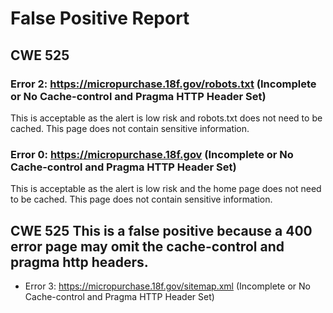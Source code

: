# False Positive Report

## CWE 525

### Error 2: https://micropurchase.18f.gov/robots.txt (Incomplete or No Cache-control and Pragma HTTP Header Set)

This is acceptable as the alert is low risk and robots.txt does not need to be cached. This page does not contain sensitive information.

### Error 0: https://micropurchase.18f.gov (Incomplete or No Cache-control and Pragma HTTP Header Set)

This is acceptable as the alert is low risk and the home page does not need to be cached. This page does not contain sensitive information.


## CWE 525 This is a false positive because a 400 error page may omit the cache-control and pragma http headers.

- Error 3: https://micropurchase.18f.gov/sitemap.xml (Incomplete or No Cache-control and Pragma HTTP Header Set)
